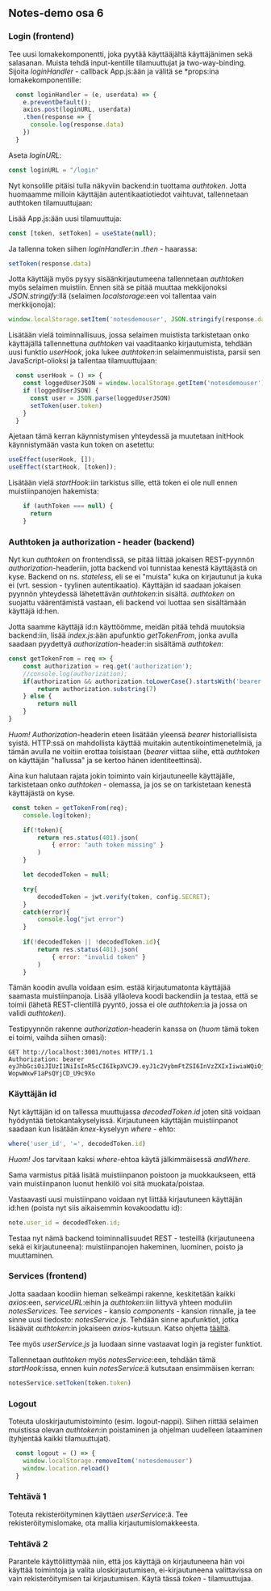 ## Notes-demo osa 6

### Login (frontend)

Tee uusi lomakekomponentti, joka pyytää käyttääjältä käyttäjänimen sekä salasanan. Muista tehdä input-kentille tilamuuttujat ja two-way-binding. Sijoita *loginHandler* - callback App.js:ään ja välitä se *props:ina lomakekomponentille:

```js
  const loginHandler = (e, userdata) => {
    e.preventDefault();
    axios.post(loginURL, userdata)
    .then(response => {
      console.log(response.data)
    })
  }
```

Aseta *loginURL*:

```js
const loginURL = "/login"
```

Nyt konsolille pitäisi tulla näkyviin backend:in tuottama *authtoken*. Jotta huomaamme milloin käyttäjän autentikaatiotiedot vaihtuvat, tallennetaan authtoken tilamuuttujaan:

Lisää App.js:ään uusi tilamuuttuja:

```js
const [token, setToken] = useState(null);
```

Ja tallenna token siihen *loginHandler*:in *.then* - haarassa:

```js
setToken(response.data)
```

Jotta käyttäjä myös pysyy sisäänkirjautumeena tallennetaan *authtoken* myös selaimen muistiin. Ennen sitä se pitää muuttaa mekkijonoksi *JSON.stringify*:llä (selaimen *localstorage*:een voi tallentaa vain merkkijonoja):

```js
window.localStorage.setItem('notesdemouser', JSON.stringify(response.data))
```

Lisätään vielä toiminnallisuus, jossa selaimen muistista tarkistetaan onko käyttäjällä tallennettuna *authtoken* vai vaaditaanko kirjautumista, tehdään uusi funktio *userHook*, joka lukee *authtoken*:in selaimenmuistista, parsii sen JavaScript-olioksi ja tallentaa tilamuuttujaan:

```js
  const userHook = () => {
    const loggedUserJSON = window.localStorage.getItem('notesdemouser')
    if (loggedUserJSON) {
      const user = JSON.parse(loggedUserJSON)
      setToken(user.token)
    }
  }
```

Ajetaan tämä kerran käynnistymisen yhteydessä ja muutetaan initHook käynnistymään vasta kun token on asetettu:

```js
useEffect(userHook, []);
useEffect(startHook, [token]);
```

Lisätään vielä *startHook*:iin tarkistus sille, että token ei ole null ennen muistiinpanojen hakemista:

```js
    if (authToken === null) {
      return
    }
```

### Authtoken ja authorization - header (backend)

Nyt kun *authtoken* on frontendissä, se pitää liittää jokaisen REST-pyynnön *authorization*-headeriin, jotta backend voi tunnistaa kenestä käyttäjästä on kyse. Backend on ns. *stateless*, eli se ei "muista" kuka on kirjautunut ja kuka ei (vrt. session - tyylinen autentikaatio). Käyttäjän id saadaan jokaisen pyynnön yhteydessä lähetettävän *authtoken*:in sisältä. *authtoken* on suojattu väärentämistä vastaan, eli backend voi luottaa sen sisältämään käyttäjä id:hen.  

Jotta saamme käyttäjä id:n käyttöömme, meidän pitää tehdä muutoksia backend:iin, lisää *index.js*:ään apufunktio *getTokenFrom*, jonka avulla saadaan pyydettyä *authorization*-header:in sisältämä *authtoken*:

```js
const getTokenFrom = req => {
    const authorization = req.get('authorization');
    //console.log(authorization);
    if(authorization && authorization.toLowerCase().startsWith('bearer ')){
        return authorization.substring(7)
    } else {
        return null
    }
}
```

*Huom!* *Authorization*-headerin eteen lisätään yleensä *bearer* historiallisista syistä. HTTP:ssä on mahdollista käyttää muitakin autentikointimenetelmiä, ja tämän avulla ne voitiin erottaa toisistaan (*bearer* viittaa siihe, että *authtoken* on käyttäjän "hallussa" ja se kertoo hänen identiteettinsä).

Aina kun halutaan rajata jokin toiminto vain kirjautuneelle käyttäjälle, tarkistetaan onko *authtoken* - olemassa, ja jos se on tarkistetaan kenestä käyttäjästä on kyse.

```js
 const token = getTokenFrom(req);
    console.log(token);

    if(!token){
        return res.status(401).json(
            { error: "auth token missing" }
        )
    }

    let decodedToken = null;

    try{
        decodedToken = jwt.verify(token, config.SECRET);
    }
    catch(error){
        console.log("jwt error")
    }
    
    if(!decodedToken || !decodedToken.id){
        return res.status(401).json(
            { error: "invalid token" }
        )
    }
```

Tämän koodin avulla voidaan esim. estää kirjautumatonta käyttäjää saamasta muistiinpanoja. Lisää ylläoleva koodi backendiin ja testaa, että se toimii (lähetä REST-clientillä pyyntö, jossa ei ole *authtoken*:ia ja jossa on validi *authtoken*).

Testipyynnön rakenne *authorization*-headerin kanssa on (*huom* tämä token ei toimi, vaihda siihen omasi):

```http
GET http://localhost:3001/notes HTTP/1.1
Authorization: bearer eyJhbGciOiJIUzI1NiIsInR5cCI6IkpXVCJ9.eyJ1c2VybmFtZSI6InVzZXIxIiwiaWQiOjEsImlhdCI6MTYwMjE0NTY5OX0.lNsfJVKobqhpf8ZYU0-WopwWxwF1aPsQYjCD_U9c9Xo
```

### Käyttäjän id

Nyt käyttäjän id on tallessa muuttujassa *decodedToken.id* joten sitä voidaan hyödyntää tietokantakyselyissä. Kirjautuneen käyttäjän muistiinpanot saadaan kun lisätään *knex*-kyselyyn *where* - ehto:

```js
where('user_id', '=', decodedToken.id)
```

*Huom!* Jos tarvitaan kaksi *where*-ehtoa käytä jälkimmäisessä *andWhere*.

Sama varmistus pitää lisätä muistiinpanon poistoon ja muokkaukseen, että vain muistiinpanon luonut henkilö voi sitä muokata/poistaa.

Vastaavasti uusi muistiinpano voidaan nyt liittää kirjautuneen käyttäjän id:hen (poista nyt siis aikaisemmin kovakoodattu id):

```js
note.user_id = decodedToken.id;
```

Testaa nyt nämä backend toiminnallisuudet REST - testeillä (kirjautuneena sekä ei kirjautuneena): muistiinpanojen hakeminen, luominen, poisto ja muuttaminen.

### Services (frontend)

Jotta saadaan koodiin hieman selkeämpi rakenne, keskitetään kaikki *axios*:een, *serviceURL*:eihin ja *authtoken*:iin liittyvä yhteen moduliin *notesServices*. Tee *services* - kansio *components* - kansion rinnalle, ja tee sinne uusi tiedosto: *notesService.js*. Tehdään sinne apufunktiot, jotka lisäävät *authtoken*:in jokaiseen *axios*-kutsuun. Katso ohjetta [täältä](axios-service-token.html).

Tee myös *userService.js* ja luodaan sinne vastaavat login ja register funktiot.

Tallennetaan *authtoken* myös *notesService*:een, tehdään tämä *startHook*:issa, ennen kuin *notesService*:ä kutsutaan ensimmäisen kerran:

```js
notesService.setToken(token.token)
```

### Logout

Toteuta uloskirjautumistoiminto (esim. logout-nappi). Siihen riittää selaimen muistissa olevan *authtoken*:in poistaminen ja ohjelman uudelleen lataaminen (tyhjentää kaikki tilamuuttujat).

```js
  const logout = () => {
    window.localStorage.removeItem('notesdemouser')
    window.location.reload()
  }
```

### Tehtävä 1

Toteuta rekisteröityminen käyttäen *userService*:ä. Tee rekisteröitymislomake, ota mallia kirjautumislomakkeesta.

### Tehtävä 2

Parantele käyttöliittymää niin, että jos käyttäjä on kirjautuneena hän voi käyttää toimintoja ja valita uloskirjautumisen, ei-kirjautuneena valittavissa on vain rekisteröitymisen tai kirjautumisen. Käytä tässä *token* - tilamuuttujaa.